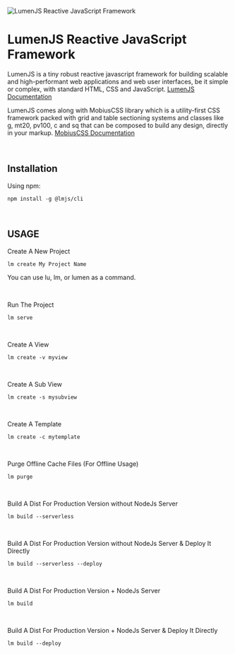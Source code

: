 ![LumenJS Reactive JavaScript Framework](https://www.lumenjs.com/images/lumenjs.svg)

# LumenJS Reactive JavaScript Framework

LumenJS is a tiny robust reactive javascript framework for building scalable and high-performant web applications and web user interfaces, be it simple or complex, with standard HTML, CSS and JavaScript.
<a href="https://www.lumenjs.com/" target="_blank">LumenJS Documentation</a>



LumenJS comes along with MobiusCSS library which is a utility-first CSS framework packed with grid and table sectioning systems and classes like g, mt20, pv100, c and sq that can be composed to build any design, directly in your markup.
<a href="https://www.lumenjs.com/mobius" target="_blank">MobiusCSS Documentation</a>

&nbsp;

## Installation
Using npm:
```
npm install -g @lmjs/cli
```

&nbsp;

## USAGE
Create A New Project
```
lm create My Project Name
```
You can use lu, lm, or lumen as a command.

&nbsp;

Run The Project
```
lm serve
```

&nbsp;

Create A View
```
lm create -v myview
```

&nbsp;

Create A Sub View
```
lm create -s mysubview
```

&nbsp;

Create A Template
```
lm create -c mytemplate
```

&nbsp;

Purge Offline Cache Files (For Offline Usage)
```
lm purge
```

&nbsp;

Build A Dist For Production Version without NodeJs Server
```
lm build --serverless
```

&nbsp;

Build A Dist For Production Version without NodeJs Server & Deploy It Directly
```
lm build --serverless --deploy
```

&nbsp;

Build A Dist For Production Version + NodeJs Server
```
lm build
```

&nbsp;

Build A Dist For Production Version + NodeJs Server & Deploy It Directly
```
lm build --deploy
```
